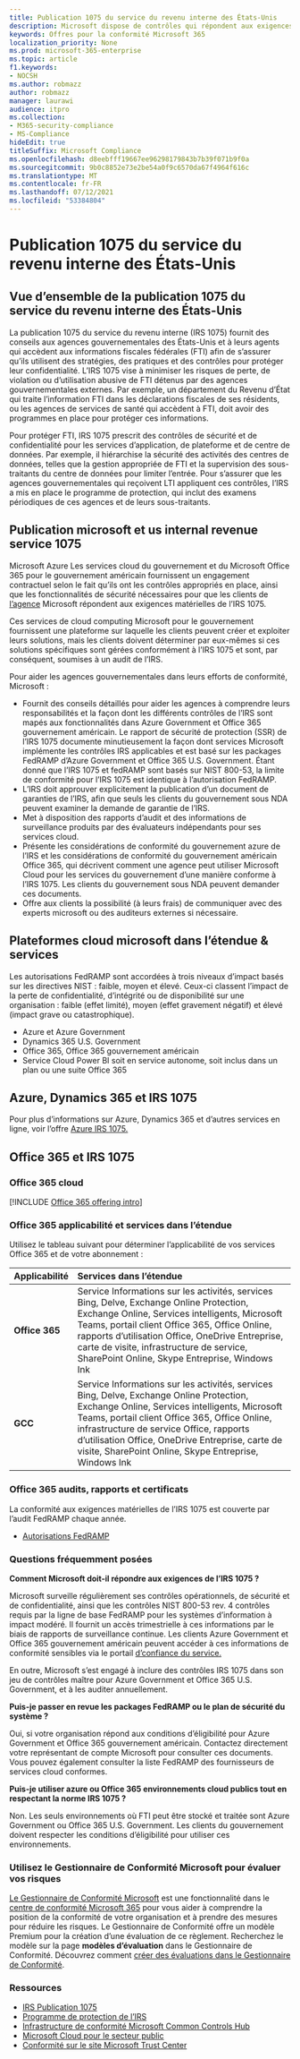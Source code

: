 ```yaml
---
title: Publication 1075 du service du revenu interne des États-Unis
description: Microsoft dispose de contrôles qui répondent aux exigences de la publication 1075 du service de revenu interne des États-Unis.
keywords: Offres pour la conformité Microsoft 365
localization_priority: None
ms.prod: microsoft-365-enterprise
ms.topic: article
f1.keywords:
- NOCSH
ms.author: robmazz
author: robmazz
manager: laurawi
audience: itpro
ms.collection:
- M365-security-compliance
- MS-Compliance
hideEdit: true
titleSuffix: Microsoft Compliance
ms.openlocfilehash: d8eebfff19667ee96298179843b7b39f071b9f0a
ms.sourcegitcommit: 9b0c8852e73e2be54a0f9c6570da67f4964f616c
ms.translationtype: MT
ms.contentlocale: fr-FR
ms.lasthandoff: 07/12/2021
ms.locfileid: "53384804"
---
```

# <a name="us-internal-revenue-service-publication-1075"></a>Publication 1075 du service du revenu interne des États-Unis

## <a name="us-internal-revenue-service-publication-1075-overview"></a>Vue d’ensemble de la publication 1075 du service du revenu interne des États-Unis

La publication 1075 du service du revenu interne (IRS 1075) fournit des conseils aux agences gouvernementales des États-Unis et à leurs agents qui accèdent aux informations fiscales fédérales (FTI) afin de s’assurer qu’ils utilisent des stratégies, des pratiques et des contrôles pour protéger leur confidentialité. L’IRS 1075 vise à minimiser les risques de perte, de violation ou d’utilisation abusive de FTI détenus par des agences gouvernementales externes. Par exemple, un département du Revenu d’État qui traite l’information FTI dans les déclarations fiscales de ses résidents, ou les agences de services de santé qui accèdent à FTI, doit avoir des programmes en place pour protéger ces informations.  
  
Pour protéger FTI, IRS 1075 prescrit des contrôles de sécurité et de confidentialité pour les services d’application, de plateforme et de centre de données. Par exemple, il hiérarchise la sécurité des activités des centres de données, telles que la gestion appropriée de FTI et la supervision des sous-traitants du centre de données pour limiter l’entrée. Pour s’assurer que les agences gouvernementales qui reçoivent LTI appliquent ces contrôles, l’IRS a mis en place le programme de protection, qui inclut des examens périodiques de ces agences et de leurs sous-traitants.

## <a name="microsoft-and-us-internal-revenue-service-publication-1075"></a>Publication microsoft et us internal revenue service 1075

Microsoft Azure Les services cloud du gouvernement et du Microsoft Office 365 pour le gouvernement américain fournissent un engagement contractuel selon le fait qu’ils ont les contrôles appropriés en place, ainsi que les fonctionnalités de sécurité nécessaires pour que les clients de [l’agence](https://products.office.com/government/office-365-web-services-for-government) Microsoft répondent aux exigences matérielles de l’IRS 1075.  
  
Ces services de cloud computing Microsoft pour le gouvernement fournissent une plateforme sur laquelle les clients peuvent créer et exploiter leurs solutions, mais les clients doivent déterminer par eux-mêmes si ces solutions spécifiques sont gérées conformément à l’IRS 1075 et sont, par conséquent, soumises à un audit de l’IRS.  
  
Pour aider les agences gouvernementales dans leurs efforts de conformité, Microsoft :

- Fournit des conseils détaillés pour aider les agences à comprendre leurs responsabilités et la façon dont les différents contrôles de l’IRS sont mapés aux fonctionnalités dans Azure Government et Office 365 gouvernement américain. Le rapport de sécurité de protection (SSR) de l’IRS 1075 documente minutieusement la façon dont services Microsoft implémente les contrôles IRS applicables et est basé sur les packages FedRAMP d’Azure Government et Office 365 U.S. Government. Étant donné que l’IRS 1075 et fedRAMP sont basés sur NIST 800-53, la limite de conformité pour l’IRS 1075 est identique à l’autorisation FedRAMP.
- L’IRS doit approuver explicitement la publication d’un document de garanties de l’IRS, afin que seuls les clients du gouvernement sous NDA peuvent examiner la demande de garantie de l’IRS.
- Met à disposition des rapports d’audit et des informations de surveillance produits par des évaluateurs indépendants pour ses services cloud.
- Présente les considérations de conformité du gouvernement azure de l’IRS et les considérations de conformité du gouvernement américain Office 365, qui décrivent comment une agence peut utiliser Microsoft Cloud pour les services du gouvernement d’une manière conforme à l’IRS 1075. Les clients du gouvernement sous NDA peuvent demander ces documents.
- Offre aux clients la possibilité (à leurs frais) de communiquer avec des experts microsoft ou des auditeurs externes si nécessaire.

## <a name="microsoft-in-scope-cloud-platforms--services"></a>Plateformes cloud microsoft dans l’étendue & services

Les autorisations FedRAMP sont accordées à trois niveaux d’impact basés sur les directives NIST : faible, moyen et élevé. Ceux-ci classent l’impact de la perte de confidentialité, d’intégrité ou de disponibilité sur une organisation : faible (effet limité), moyen (effet gravement négatif) et élevé (impact grave ou catastrophique).

- Azure et Azure Government
- Dynamics 365 U.S. Government
- Office 365, Office 365 gouvernement américain
- Service Cloud Power BI soit en service autonome, soit inclus dans un plan ou une suite Office 365

## <a name="azure-dynamics-365-and-irs-1075"></a>Azure, Dynamics 365 et IRS 1075

Pour plus d’informations sur Azure, Dynamics 365 et d’autres services en ligne, voir l’offre [Azure IRS 1075.](/azure/compliance/offerings/offering-irs-1075)

## <a name="office-365-and-irs-1075"></a>Office 365 et IRS 1075

### <a name="office-365-cloud-environments"></a>Office 365 cloud

[!INCLUDE [Office 365 offering intro](../includes/o365-offering-introduction.md)]

### <a name="office-365-applicability-and-in-scope-services"></a>Office 365 applicabilité et services dans l’étendue

Utilisez le tableau suivant pour déterminer l’applicabilité de vos services Office 365 et de votre abonnement :

| **Applicabilité** | **Services dans l’étendue** |
|:------------------|:----------------------|
| **Office 365** | Service Informations sur les activités, services Bing, Delve, Exchange Online Protection, Exchange Online, Services intelligents, Microsoft Teams, portail client Office 365, Office Online, rapports d’utilisation Office, OneDrive Entreprise, carte de visite, infrastructure de service, SharePoint Online, Skype Entreprise, Windows Ink |
| **GCC** | Service Informations sur les activités, services Bing, Delve, Exchange Online Protection, Exchange Online, Services intelligents, Microsoft Teams, portail client Office 365, Office Online, infrastructure de service Office, rapports d’utilisation Office, OneDrive Entreprise, carte de visite, SharePoint Online, Skype Entreprise, Windows Ink |

### <a name="office-365-audits-reports-and-certificates"></a>Office 365 audits, rapports et certificats

La conformité aux exigences matérielles de l’IRS 1075 est couverte par l’audit FedRAMP chaque année.

- [Autorisations FedRAMP](https://marketplace.fedramp.gov/#/product/azure-government?sort=productName&productNameSearch=azure)

### <a name="frequently-asked-questions"></a>Questions fréquemment posées

**Comment Microsoft doit-il répondre aux exigences de l’IRS 1075 ?**

Microsoft surveille régulièrement ses contrôles opérationnels, de sécurité et de confidentialité, ainsi que les contrôles NIST 800-53 rev. 4 contrôles requis par la ligne de base FedRAMP pour les systèmes d’information à impact modéré. Il fournit un accès trimestrielle à ces informations par le biais de rapports de surveillance continue. Les clients Azure Government et Office 365 gouvernement américain peuvent accéder à ces informations de conformité sensibles via le portail [d’confiance du service.](https://aka.ms/stphelp)

En outre, Microsoft s’est engagé à inclure des contrôles IRS 1075 dans son jeu de contrôles maître pour Azure Government et Office 365 U.S. Government, et à les auditer annuellement.

**Puis-je passer en revue les packages FedRAMP ou le plan de sécurité du système ?**

Oui, si votre organisation répond aux conditions d’éligibilité pour Azure Government et Office 365 gouvernement américain. Contactez directement votre représentant de compte Microsoft pour consulter ces documents. Vous pouvez également consulter la liste FedRAMP des fournisseurs de services cloud conformes.

**Puis-je utiliser azure ou Office 365 environnements cloud publics tout en respectant la norme IRS 1075 ?**

Non. Les seuls environnements où FTI peut être stocké et traitée sont Azure Government ou Office 365 U.S. Government. Les clients du gouvernement doivent respecter les conditions d’éligibilité pour utiliser ces environnements.

### <a name="use-microsoft-compliance-manager-to-assess-your-risk"></a>Utilisez le Gestionnaire de Conformité Microsoft pour évaluer vos risques

[Le Gestionnaire de Conformité Microsoft](/microsoft-365/compliance/compliance-manager) est une fonctionnalité dans le [centre de conformité Microsoft 365](/microsoft-365/compliance/microsoft-365-compliance-center) pour vous aider à comprendre la position de la conformité de votre organisation et à prendre des mesures pour réduire les risques. Le Gestionnaire de Conformité offre un modèle Premium pour la création d’une évaluation de ce règlement. Recherchez le modèle sur la page **modèles d’évaluation** dans le Gestionnaire de Conformité. Découvrez comment [créer des évaluations dans le Gestionnaire de Conformité](/microsoft-365/compliance/compliance-manager-assessments).

### <a name="resources"></a>Ressources

- [IRS Publication 1075](https://www.irs.gov/pub/irs-pdf/p1075.pdf)
- [Programme de protection de l’IRS](https://www.irs.gov/uac/Safeguards-Program)
- [Infrastructure de conformité Microsoft Common Controls Hub](https://www.microsoft.com/trust-center/compliance/compliance-overview)
- [Microsoft Cloud pour le secteur public](https://azure.microsoft.com/global-infrastructure/government/)
- [Conformité sur le site Microsoft Trust Center](https://www.microsoft.com/trust-center/compliance/compliance-overview)
